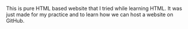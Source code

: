 This is pure HTML based website that I tried while learning HTML. 
It was just made for my practice and to learn how we can host a website on GitHub.
